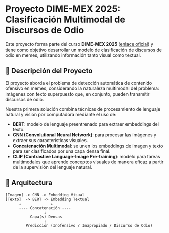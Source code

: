 # Proyecto DIME-MEX 2025: Clasificación Multimodal de Discursos de Odio

Este proyecto forma parte del curso **DIME-MEX 2025** ([enlace oficial](https://sites.google.com/view/dimemex-2025/important-dates?authuser=0)) y tiene como objetivo desarrollar un modelo de clasificación de discursos de odio en memes, utilizando información tanto visual como textual.

## 📌 Descripción del Proyecto

El proyecto aborda el problema de detección automática de contenido ofensivo en memes, considerando la naturaleza multimodal del problema: imágenes con texto superpuesto que, en conjunto, pueden transmitir discursos de odio.

Nuestra primera solución combina técnicas de procesamiento de lenguaje natural y visión por computadora mediante el uso de:

- **BERT**: modelo de lenguaje preentrenado para extraer embeddings del texto.
- **CNN (Convolutional Neural Network)**: para procesar las imágenes y extraer sus características visuales.
- **Concatenación Multimodal**: se unen los embeddings de imagen y texto para ser clasificados por una capa densa final.
- **CLIP (Contrastive Language–Image Pre-training)**: modelo para tareas multimodales que aprende conceptos visuales de manera eficaz a partir de la supervisión del lenguaje natural.

## 🧠 Arquitectura

```text
[Imagen] -> CNN -> Embedding Visual
[Texto]  -> BERT -> Embedding Textual
      ↓             ↓
      ---- Concatenación ----
                 ↓
           Capa(s) Densas
                 ↓
         Predicción (Inofensivo / Inapropiado / Discurso de Odio)
